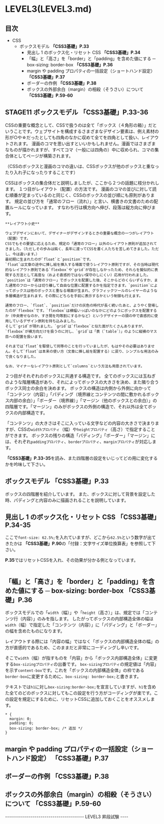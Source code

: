 # LEVEL3(LEVEL3.md)

## 目次
- CSS
	- ボックスモデル **「CSS3基礎」P.33**
		- 見出し 1 のボックス化・リセット CSS **「CSS3基礎」P.34**
		- 「幅」と「高さ」を「border」と「padding」を含めた値にする ─ box-sizing: border-box **「CSS3基礎」P.36**
		- margin や padding プロパティの一括設定（ショートハンド設定） **「CSS3基礎」P.37**
		- ボーダーの作例 **「CSS3基礎」P.38**
		- ボックスの外部余白（margin）の相殺（そうさい）について **「CSS3基礎」P.59-60**

## STAGE11 ボックスモデル **「CSS3基礎」P.33-36**

CSSの重要な概念として、CSSで扱うのは全て「ボックス（４角形の箱）」だということです。ウェブサイトを構成するさまざまなデザイン要素は、例え素材の形が○や☆だったとしても四角のなかに収めて全てを四角として扱い、レイアウトされます。
漫画のコマを思い出すといいかもしれません。漫画ではさまざまなものが描かれますが、すべてコマ（一般には四角の）中に収められ、コマの集合体としてページが構築されます。

（CSSのボックスと漫画のコマの違いは、CSSボックスが他のボックスと重なったり入れ子になったりすることです）

CSSはボックスの集合体だと説明しましたが、ここから２つの話題に枝分かれします。
１つ目がレイアウト（配置）の方法です。
漫画のコマの並びに対して読む順番が定まっているのと同じく、CSSのボックスの並び順にも原則があります。
規定の並び方を「通常のフロー（流れ）」と言い、横書きの文書のための配置ルールになっています。
すなわち行は横方向へ伸び、段落は縦方向に伸びます。

```{tip}
**レイアウト小史**

ウェブデザインにおいて、デザイナーがデザインするときの重要な概念の一つがレイアウト（配置）です。
CSSでもその要望に応えるため、規定の「通常のフロー」以外のレイアウト原則が追加されてきました。（ただしその歩みは鈍く、長年に渡ってCSSを書く人たちを苦しめてきました。ただし、今は違います。）
最初期に生まれたのが`float`と`position`です。
`float`は文章の途中に挿し絵を挿入する場面で使うレイアウト原則ですが、その当時は現代的なレイアウト原則である`flexbox`や`grid`が存在しなかったため、それらを擬似的に表現する方法として高度な（およそ直感的ではない保守のしにくい）応用が行われました。
`position`は「通常のフロー」でボックスを配置した後、そこからどのくらいずらすか、また通常のフローからは切り離して自由な位置に配置するかを指定できます。`position`によってボックスは他のボックスと重なる場面が生まれ、グラフィックツールのレイヤーのような多層構造が生まれます。その際にどちらを手前に表示するかという制御も行えます。

通常のフロー、`float`、`position`だけの灰色の時代が長く続いたあと、ようやく登場したのが`flexbox`です。`flexbox`は横幅いっぱいのなかにどのようにボックスを配置するか（中央寄せなのか、すき間を均等割にするかなど）というデザイナーの頭の中で直感的に使用しているデザイン原則を持ち込みました。
そして`grid`が現れました。`grid`は`flexbox`と似た面がたくさんありますが、`flexbox`が横方向だけを扱うのに対し、`grid`は「表（`table`）」のように縦横のマス目への配置を扱います。

それまでは`float`を駆使して同等のことを行っていましたが、もはやその必要はありません。そして`float`は本来の使い方（文章に挿し絵を配置する）に戻り、シンプルな用法のみで良くなりました。

なお、マイナーなレイアウト原則として`columns`という方法も用意されています。
```

２つ目がそれぞれのボックスに共通する構造です。
全てのボックスには玉ねぎのような階層構造があり、それによってボックスの大きさを決め、また隣り合うボックス同士の余白を決めます。
ボックスの構造は内側から外側に向かって「コンテンツ（内容）」「パディング（境界線とコンテンツの間に敷かれるボックス内部の余白）」「ボーダー（境界線）」「マージン（他のボックスとの余白）」の四階層です。「マージン」のみがボックスの外側の構造で、それ以外は全てボックスの内部構造です。

「コンテンツ」の大きさはそこに入っている文字などの内容の大きさで決まりますが、CSSの`widthプロパティ`（幅）や`heightプロパティ`（高さ）で指定することができます。
ボックスの残りの構造「パディング」「ボーダー」「マージン」には、それぞれ`paddingプロパティ`、`borderプロパティ`、`marginプロパティ`が対応します。

**「CSS3基礎」P.33-35**を読み、また四階層の設定をいじってどの用に変化するかを吟味して下さい。

## ボックスモデル **「CSS3基礎」P.33**

ボックスの四階層を紹介しています。
また、ボックスに対して背景を設定した時、パディングと内容のみに描画されることを説明しています。

## 見出し 1 のボックス化・リセット CSS **「CSS3基礎」P.34-35**

ここで`font-size: 62.5%;`を入れていますが、どこから`62.5%`という数字が出てきたかは **「CSS3基礎」P.90**の「付録：文字サイズ単位換算表」を参照して下さい。

**P.35**ではリセットCSSを入れ、その効果が分かる例となっています。

```{include} cards/resetcss.md
```

## 「幅」と「高さ」を「border」と「padding」を含めた値にする ─ box-sizing: border-box **「CSS3基礎」P.36**

ボックスモデルでの「`width`（幅）」や「`height`（高さ）」は、規定では「コンテンツ行（内容）」のみを指します。
したがってボックスの内部構造全体の幅は`width`（幅）で指定した「コンテンツ（内容）」に「パディング」と「ボーダー」の幅を含めたものになります。

レイアウトする際には「内容の幅」ではなく「ボックスの内部構造全体の幅」の方が直感的であるため、このままだと非常にコーディングし辛いです。

そこで`width`（幅）が指すものを「内容」から「ボックス内部構造全体」に変更する`box-sizingプロパティ`の出番です。
`box-sizingプロパティ`の規定値は「内容」を示す`content-box`です。これを「ボックスの内部構造全体」の枠である`border-box`に変更するために、`box-sizing: border-box;`と書きます。

テキストでは`h1`に対し`box-sizing:border-box;`を宣言していますが、`h1`を含めた全てのどのボックスに対してもこの設定を行う方がコーディングが楽です。この設定を規定にするために、リセットCSSに追加しておくことをオススメします。
```{code} css
* {
  margin: 0;
  padding: 0;
  box-sizing: border-box; /* 追加 */
}
```

## margin や padding プロパティの一括設定（ショートハンド設定） **「CSS3基礎」P.37**
## ボーダーの作例 **「CSS3基礎」P.38**
## ボックスの外部余白（margin）の相殺（そうさい）について **「CSS3基礎」P.59-60**

---------------------------------------- LEVEL3 昇段試験 ----

